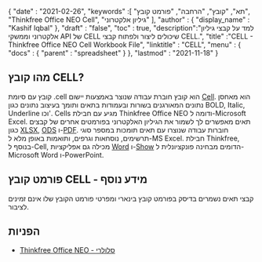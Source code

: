 {
  "date" : "2021-02-26",
  "keywords" :[ "תא", "קובץ", "הרחבה", "פורמט קובץ", "Thinkfree Office NEO Cell", "גיליון אלקטרוני" ],
  "author" : {
    "display_name" : "Kashif Iqbal"
},
  "draft" : "false",
  "toc" : true,
  "description":"למד על קבצי גיליון אלקטרוני וממשקי API של CELL שיכולים ליצור ולפתוח קבצי CELL.",
  "title" :"CELL - Thinkfree Office NEO Cell Workbook File",
  "linktitle" : "CELL",
  "menu" : {
    "docs" : {
      "parent" : "spreadsheet"
}
},
  "lastmod" : "2021-11-18"
}

## מהו קובץ CELL?

קובץ עם סיומת .cell הוא קובץ חוברת עבודה שנוצר באמצעות יישום [Cell](https://office.hancom.com/). הוא מאחסן נתונים המאורגנים בשורות ובעמודות בתאים ותומך בעיצוב נתונים כגון BOLD, Italic, Underline וכו'. Cells מגיע עם חבילת Thinkfree Office NEO ודומה ל-Microsoft Excel. תאים מאפשרים לך לשמור את הגיליון האלקטרוני בפורמטים אחרים של קבצים כגון [XLSX](/he/spreadsheet/xlsx/), [ODS](/he/spreadsheet/ods/) ו-[PDF](/he/pdf/). חוברות עבודה שנוצרו עם תאים תומכות במספר סוגי תרשימים, נוסחאות וגרפים, ותואמות באופן מלא ל-MS Excel. חבילת Thinkfree, בנוסף ל-Cell, מכילה גם אפליקציות [Word](https://office.hancom.com/) ו-[Show](https://office.hancom.com/) הדומים מבחינה פונקציונלית ל-Microsoft Word ו-PowerPoint.

## פורמט קובץ CELL - מידע נוסף

קבצי תאים נשמרים בדיסק בפורמט קובץ בינארי ומפרטי פורמט הקובץ שלו אינם זמינים לציבור.

## הפניות ##

* [Thinkfree Office NEO - סלולרי](https://office.hancom.com/)

